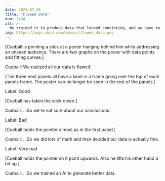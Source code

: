 ```yaml
---
date: 2021-07-26
title: "Flawed Data"
num: 2494
alt: >-
  We trained it to produce data that looked convincing, and we have to admit, the results look convincing!
img: https://imgs.xkcd.com/comics/flawed_data.png
---
```

[Cueball is pointing a stick at a poster hanging behind him while addressing an unseen audience. There are two graphs on the poster with data points and fitting curves.]

Cueball: We realized all our data is flawed.

[The three next panels all have a label in a frame going over the top of each panels frame. The poster can no longer be seen in the rest of the panels.]

Label: Good

[Cueball has taken the stick down.]

Cueball: ...So we're not sure about our conclusions.

Label: Bad

[Cueball holds the pointer almost as in the first panel.]

Cueball: ...So we did lots of math and then decided our data is actually fine.

Label: Very bad

[Cueball holds the pointer so it point upwards. Also he lifts his other hand a bit up.]

Cueball: ...So we trained an AI to generate better data.